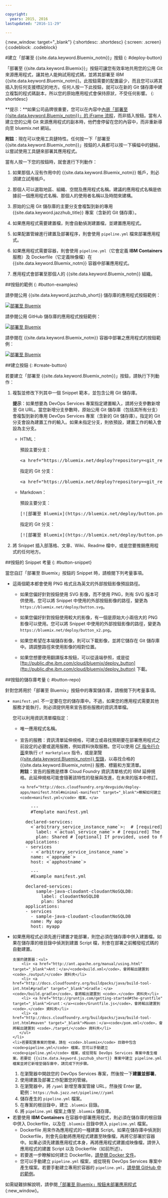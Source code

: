 ```yaml
---

copyright:
  years: 2015, 2016
lastupdated: "2016-11-29"

---
```


{:new_window: target="_blank"}
{:shortdesc: .shortdesc}
{:screen: .screen}
{:codeblock: .codeblock}


#建立「部署至 {{site.data.keyword.Bluemix_notm}}」按鈕 {: #deploy-button} 

「部署至 {{site.data.keyword.Bluemix}}」按鈕可讓您有效率地共用您的公用 Git 來源應用程式，讓其他人能夠試用程式碼，並將其部署至 IBM {{site.data.keyword.Bluemix_notm}}。此按鈕需要的配置最少，而且您可以將其插入到任何支援標記的地方。任何人按一下此按鈕，就可以在新的 Git 儲存庫中建立複製的程式碼副本，所以您的原始應用程式會保持原狀，不受任何影響。
{: shortdesc} 

**提示：**如果公司品牌很重要，您可以在內容中[內嵌「部署至 {{site.data.keyword.Bluemix_notm}}」的 iFrame 流程](/docs/develop/deploy_button_embed.html)，而非插入按鈕。當有人建立您的公用 Git 來源應用程式的副本時，他們會停留在您的內容中，而非重新導向至 bluemix.net 網站。 

**附註**：現在可以使用工具鏈特性。任何按一下「部署至 {{site.data.keyword.Bluemix_notm}}」按鈕的人員都可以按一下橫幅中的鏈結，以嘗試使用工具鏈來部署其應用程式。

當有人按一下您的按鈕時，就會進行下列動作： 

1. 如果那個人沒有作用中的 {{site.data.keyword.Bluemix_notm}} 帳戶，則必須建立試用帳戶。 

2. 那個人可以選取地區、組織、空間及應用程式名稱。建議的應用程式名稱是依據前一個應用程式名稱、那個人的使用者名稱以及時間來建構。 

3. 原始的公用 Git 儲存庫的主要分支會複製到新的專用 {{site.data.keyword.jazzhub_title}} 專案（含新的 Git 儲存庫）。 

4. 如果應用程式需要建置檔，則會自動偵測建置檔，並建置應用程式。 

5. 如果配置管線進行建置及部署程序，則會使用 `pipeline.yml` 檔來部署應用程式。

6. 如果應用程式需要容器，則會使用 `pipeline.yml`（它會定義 **IBM Containers** 服務）及 Dockerfile（它定義映像檔）在 {{site.data.keyword.Bluemix_notm}} 容器中部署應用程式。 

7. 應用程式會部署至那個人的 {{site.data.keyword.Bluemix_notm}} 組織。 

##按鈕的範例 {: #button-examples} 

請參閱公用 {{site.data.keyword.jazzhub_short}} 儲存庫的應用程式按鈕範例：

<p>
<a class="xref" href="https://bluemix.net/deploy?repository=https://hub.jazz.net/git/idsorg/sample-java-cloudant" target="_blank" title="（在新分頁或視窗中開啟）"><img class="image" src="images/deploy_buttonx2.png" alt="部署至 Bluemix" /></a>
</p> 

請參閱公用 GitHub 儲存庫的應用程式按鈕範例： 

<p>
<a class="xref" href="https://bluemix.net/deploy?repository=https://github.com/ibmjstart/bluemix-node-mysql-uploader" target="_blank" title="（在新分頁或視窗中開啟）"><img class="image" src="images/deploy_buttonx2.png" alt="部署至 Bluemix" /></a>
</p> 

請參閱在 {{site.data.keyword.Bluemix_notm}} 容器中部署之應用程式的按鈕範例： 

<p>
<a class="xref" href="https://bluemix.net/deploy?repository=https://github.com/Puquios/hello-containers" target="_blank" title="（在新分頁或視窗中開啟）"><img class="image" src="images/deploy_buttonx2.png" alt="部署至 Bluemix" /></a>
</p> 

##建立按鈕 {: #create-button}

若要建立「部署至 {{site.data.keyword.Bluemix_notm}}」按鈕，請執行下列動作： 

<ol>
<li> 複製並修改下列其中一個 Snippet 範本，並包含公用 Git 儲存庫。
<p></p>
<p>
<strong>提示</strong>：如果想要為 DevOps Services 專案指定建置輸入，請將分支參數新增至 Git URL。當您新增分支參數時，原始公用 Git 儲存庫（包括其所有分支）會複製到新的專用 DevOps Services 專案（含新的 Git 儲存庫）。指定的 Git 分支會設為建置工作的輸入。如果未指定分支，則依預設，建置工作的輸入會設為主分支。</p>
<ul>
<li>HTML：<p>
預設主要分支：
</p>
<pre class="codeblock">
&lt;a href="https://bluemix.net/deploy?repository=&lt;git_repository_URL>" # [required]&gt;&lt;img src="https://bluemix.net/deploy/button.png" alt="部署至 Bluemix"&gt;&lt;/a&gt;
</pre>
<p>
指定的 Git 分支：
</p>
<pre class="codeblock">
&lt;a href="https://bluemix.net/deploy?repository=&lt;git_repository_URL&gt;&branch=&lt;git_branch>" # [required]&gt;&lt;img src="https://bluemix.net/deploy/button.png" alt="部署至 Bluemix"&gt;&lt;/a&gt;
</pre>
</li>
<li>Markdown：
<p>
預設主要分支：
</p>
<pre class="codeblock">
[&excl;[部署至 Bluemix]&lpar;https://bluemix.net/deploy/button.png&rpar;]&lpar;https://bluemix.net/deploy?repository=&lt;git_repository_URL> # [required]&rpar;
</pre>
<p>指定的 Git 分支：
</p>
<pre class="codeblock">
[&excl;[部署至 Bluemix]&lpar;https://bluemix.net/deploy/button.png&rpar;]&lpar;https://bluemix.net/deploy?repository=&lt;git_repository_URL> &branch=&lt;git_branch&gt; # [required]&rpar;
</pre>
</li>
</ul>
</li>
<li>將 Snippet 插入部落格、文章、Wiki、Readme 檔中，或是您要推銷應用程式的任何地方。</li>
</ol>

##按鈕的 Snippet 考量 {: #button-snippet}

當您自訂「部署至 Bluemix」按鈕的 Snippet 時，請檢閱下列考量事項。 

* 這兩個範本都會使用 PNG 格式且為英文的外部按鈕影像預設路徑。 

    * 如果您偏好針對按鈕使用 SVG 影像，而不使用 PNG，則有 SVG 版本可供使用。您可以將 Snippet 中使用的外部按鈕影像的路徑，變更為 `https://bluemix.net/deploy/button.svg`。
	
	* 如果您偏好針對按鈕使用較大的影像，有一個是原始大小兩倍大的 PNG 影像可以使用。您可以將 Snippet 中使用的外部按鈕影像的路徑，變更為 `https://bluemix.net/deploy/button_x2.png`。 
	
	* 如果您希望在本端儲存影像，則可以下載影像，並將它儲存在 Git 儲存庫中。請調整路徑來使用影像的相對位置。 
	
	* 如果您想要使用翻譯版本按鈕，可以從遠端參照，或是從 [ftp://public.dhe.ibm.com/cloud/bluemix/deploy_button](ftp://public.dhe.ibm.com/cloud/bluemix/deploy_button) 下載。 
	
##按鈕的儲存庫考量 {: #button-repo} 

針對您將用於「部署至 Bluemix」按鈕中的專案儲存庫，請檢閱下列考量事項。 

<ul>
<li><code>manifest.yml</code> 不一定要在您的儲存庫中。不過，如果您的應用程式需要其他服務才能執行，則必須提供用來宣告那些服務的資訊清單檔。  

您可以利用資訊清單檔指定： 
    <ul>
    <li>唯一應用程式名稱。</li>  
    <li>宣告的服務：資訊清單延伸規格，可建立或尋找預期要在部署應用程式之前設定的必要或選用服務，例如資料快取服務。您可以使用 <a href="https://github.com/cloudfoundry/cli/releases">CF 指令行介面</a>來執行 <code>cf marketplace</code> 指令，或是瀏覽 <a href="https://console.ng.bluemix.net/?ssoLogout=true&cm_mmc=developerWorks-_-dWdevcenter-_-devops-services-_-lp#/store">{{site.data.keyword.Bluemix_notm}} 型錄</a>，以尋找合格的 {{site.data.keyword.Bluemix_notm}} 服務、標籤和方案清單。    
    <strong>附註：</strong>宣告的服務是標準 Cloud Foundry 資訊清單格式的 IBM 延伸規格。此延伸規格可能會隨著該特性的發展與改進，在未來的版本中修訂。
	
	<a href="http://docs.cloudfoundry.org/devguide/deploy-apps/manifest.html#minimal-manifest" target="_blank">瞭解如何建立 <code>manifest.yml</code> 檔案。</a>  
<pre class="codeblock">
	---
    #Template manifest.yml

  declared-services:
    &lt;`arbitrary_service_instance_name`&gt;:  # [required]
      label: &lt;`actual_service_name`&gt; # [required] The actual service name from market place
      plan: Shared # [optional] If provided, used to fetch the declared service. Otherwise, defaults to 'Free' or 'free'.
  applications:
  - services
    - &lt;`arbitrary_service_instance_name`&gt;
    name: &lt;`appname`&gt;
    host: &lt;`apphostname`&gt;
</pre>

<pre class="codeblock">
	---
    #Example manifest.yml

  declared-services: 
      sample-java-cloudant-cloudantNoSQLDB:
        label: cloudantNoSQLDB
        plan: Shared
  applications:
  - services
    - sample-java-cloudant-cloudantNoSQLDB
    name: My app
    host: myapp
</pre>
   </li>
   </ul>
	<li> 如果應用程式必須先進行建置才能部署，則您必須在儲存庫中併入建置檔。如果在儲存庫的根目錄中偵測到建置 Script 檔，則會在部署之前觸發程式碼的自動建置。
	
	支援的建置器：<ul>
		<li> <a href="http://ant.apache.org/manual/using.html" target="_blank">Ant：</a>/<code>build.xml</code>，會將輸出建置到 <code>./output/</code> 資料夾</li>
		<li> <a href="http://docs.cloudfoundry.org/buildpacks/java/build-tool-int.html#gradle" target="_blank">Gradle：</a><code>/build.gradle</code>，會將輸出建置到 <code>.</code> 資料夾</li>
		<li> <a href="http://gruntjs.com/getting-started#the-gruntfile" target="_blank">Grunt：</a><code>/Gruntfile.js</code>，會將輸出建置到 <code>.</code> 資料夾</li>
		<li> <a href="http://docs.cloudfoundry.org/buildpacks/java/build-tool-int.html#maven" target="_blank">Maven：</a><code>/pom.xml</code>，會將輸出建置到 <code>./target/</code> 資料夾</li>
	   </ul>
	</li>	
	<li>若要配置專案的管線，請在 <code>.bluemix</code> 目錄中包含 <code>pipeline.yml</code> 檔案。您可以手動建立 <code>pipeline.yml</code> 檔案，或從現有 DevOps Services 專案中產生檔案。若要從 {{site.data.keyword.jazzhub_short}} 專案中建立 pipeline.yml 檔案並將它新增至儲存庫中，請完成下列步驟。
<ol>
<li>在瀏覽器中開啟您的 DevOps Services 專案，然後按一下<b>建置並部署</b>。</li>
<li>使用建置及部署工作配置您的管線。</li>
<li>在瀏覽器中，將 <code>/yaml</code> 新增至專案管線 URL，然後按 Enter 鍵。
<br>範例：<code>https://hub.jazz.net/pipeline/<owner>/<project_name>/yaml</code></li>
<li>儲存產生的 <code>pipeline.yml</code> 檔案。</li>
<li>在專案的根目錄中，建立 <code>.bluemix</code> 目錄。</li>
<li>將 <code>pipeline.yml</code> 檔案上傳至 <code>.bluemix</code> 儲存庫。</li>
</ol> </li>
	<li>若要使用 <strong>IBM Containers</strong> 在容器中部署應用程式，則必須在儲存庫的根目錄中併入 Dockerfile，以及在 <code>.bluemix</code> 目錄中併入 <code>pipeline.yml</code> 檔案。
	<ul>
	    <li>Dockerfile 用來作為應用程式的一種建置 Script。如果在儲存庫中偵測到 Dockerfile，則會先自動將應用程式建置至映像檔，再將它部署於容器中。如果必須先建置應用程式本身，再將應用程式建置成映像檔，請併入應用程式的建置 Script 以及 Dockerfile（如前所述）。</li>
	    <li> 若要進一步瞭解如何建立 Dockerfile，<a href="https://docs.docker.com/reference/builder/" target="_blank">請參閱 Docker 文件</a>。</li>
	    <li>您可以手動建立 <code>pipeline.yml</code> 檔案，或從現有 DevOps Services 專案中產生檔案。若要手動建立專用於容器的 <code>pipeline.yml</code>，<a href="https://github.com/Puquios/" target="_blank">請參閱 GitHub 中的範例</a>。</li>
        </ul>

 </li>
 </ul>
</ul>

如需疑難排解說明，請參閱[「部署至 Bluemix」按鈕未部署應用程式](/docs/troubleshoot/index.html#deploytobluemixbuttondoesntdeployanapp){:new_window}。	


